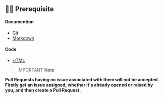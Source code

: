 ## 👨‍💻 Prerequisite

#### Documention 

- [Git](https://git-scm.com/) 
- [Markdown](https://www.markdownguide.org/basic-syntax/)

#### Code

- [HTML](https://www.w3schools.com/html/)

> IMPORTANT **Note**

**Pull Requests having no issue associated with them will not be accepted. Firstly get an issue assigned, whether it's already opened or raised by you, and then create a Pull Request.**
